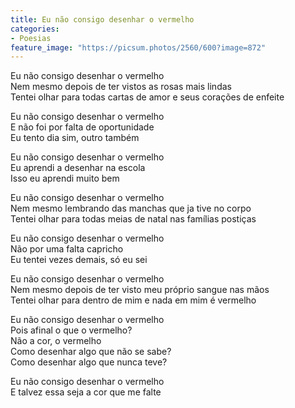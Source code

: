 ```yaml
---
title: Eu não consigo desenhar o vermelho
categories:
- Poesias
feature_image: "https://picsum.photos/2560/600?image=872"
---
```


Eu não consigo desenhar o vermelho  
Nem mesmo depois de ter vistos as rosas mais lindas  
Tentei olhar para todas cartas de amor e seus corações de enfeite  

Eu não consigo desenhar o vermelho  
E não foi por falta de oportunidade  
Eu tento dia sim, outro também  

Eu não consigo desenhar o vermelho  
Eu aprendi a desenhar na escola  
Isso eu aprendi muito bem  

Eu não consigo desenhar o vermelho  
Nem mesmo lembrando das manchas que ja tive no corpo  
Tentei olhar para todas meias de natal nas famílias postiças  

Eu não consigo desenhar o vermelho  
Não por uma falta capricho  
Eu tentei vezes demais, só eu sei  

Eu não consigo desenhar o vermelho  
Nem mesmo depois de ter visto meu próprio sangue nas mãos  
Tentei olhar para dentro de mim e nada em mim é vermelho  

Eu não consigo desenhar o vermelho  
Pois afinal o que o vermelho?  
Não a cor, o vermelho  
Como desenhar algo que não se sabe?  
Como desenhar algo que nunca teve?  

Eu não consigo desenhar o vermelho  
E talvez essa seja a cor que me falte  
